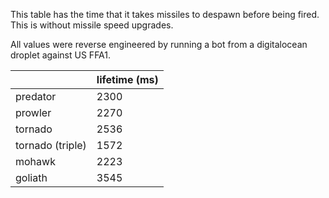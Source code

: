 
This table has the time that it takes missiles to 
despawn before being fired. This is without
missile speed upgrades.

All values were reverse engineered by running
a bot from a digitalocean droplet against
US FFA1.

|                 | lifetime (ms)
|-----------------|------------------------
|predator         | 2300
|prowler          | 2270
|tornado          | 2536
|tornado (triple) | 1572
|mohawk           | 2223
|goliath          | 3545
